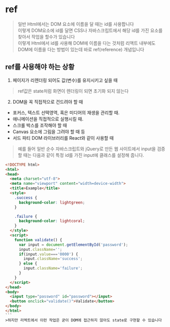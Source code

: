# ref
>일반 Html에서는 DOM 요소에 이름을 달 때는 id를 사용합니다  
>이렇게 DOM요소에 id를 달면 CSS나 자바스크립트에서 해당 id를 가진 요소를 찾아서 작업을 할수가 있습니다  
>이렇게 Html에서 id를 사용해 DOM에 이름을 다는 것처럼 리액트 내부에도 DOM에 이름을 다는 방법이 있는데 바로 ref(reference) 개념입니다

## ref를 사용해야 하는 상황
1. 페이지가 리렌더링 되어도 값(변수)를 유지시키고 싶을 때
>ref값은 state처럼 화면이 렌더링이 되면 초기화 되지 않는다
2. DOM을 꼭 직접적으로 건드려야 할 때
 - 포커스, 텍스트 선택영역, 혹은 미디어의 재생을 관리할 때.
 - 애니메이션을 직접적으로 실행시킬 때.
 - 스크롤 박스를 조작해야 할 때
 - Canvas 요소에 그림을 그려야 할 때 등
 - 서드 파티 DOM 라이브러리를 React와 같이 사용할 때

>예를 들어 일반 순수 자바스크립트와 jQuery로 만든 웹 사이트에서 input을 검증할 때는 다음과 같이 특정 id를 가진 input에 클래스를 설정해 줍니다.
````html
<!DOCTYPE html>
<html>
<head>
  <meta charset="utf-8">
  <meta name="viewport" content="width=device-width">
  <title>Example</title>
  <style>
    .success {
      background-color: lightgreen;
    }

    .failure {
      background-color: lightcoral;
    }
  </style>
  <script>
    function validate() {
      var input = document.getElementById('password');
      input.className='';
      if(input.value==='0000') {
        input.className='success';
      } else {
        input.className='failure';
      }
    }
  </script>
</head>
<body>
  <input type="password" id="password"></input>
  <button onclick="validate()">Validate</button>
</body>
</html>
```
>하지만 리엑트에서 이런 작업은 굳이 DOM에 접근하지 않아도 state로 구현할 수 있습니다
